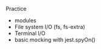 Practice

- modules
- File system I/O (fs, fs-extra)
- Terminal I/O
- basic mocking with jest.spyOn()
